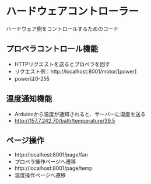 ハードウェアコントローラー
====
ハードウェア側をコントロールするためのコード

## プロペラコントロール機能
* HTTPリクエストを送るとプロペラを回す
* リクエスト例：http://localhost:8001/motor/[power]
* powerは0-255

## 温度通知機能
* Arduinoから温度が通知されると、サーバーに温度を送る
* http://157.7.242.70/bath/temperature/39.5


## ページ操作
* http://localhost:8001/page/fan
* プロペラ操作ページへ遷移 
* http://localhost:8001/page/temp
* 温度操作ページへ遷移

